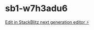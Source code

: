 # sb1-w7h3adu6

[Edit in StackBlitz next generation editor ⚡️](https://stackblitz.com/~/github.com/Mahfuz24/sb1-w7h3adu6)